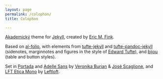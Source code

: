 ```yaml
---
layout: page
permalink: /colophon/
title: Colophon

---
```


[Akademický](https://github.com/LuckyJimJD/akademicky) theme for [Jekyll](https://jekyllrb.com/), created by [Eric M. Fink](https://www.emfink.net).

Based on [al-folio](https://github.com/alshedivat/al-folio), with elements from [tufte-jekyll](https://github.com/clayh53/tufte-jekyll) and [tufte-pandoc-jekyll](https://github.com/jez/tufte-pandoc-jekyll) (sidenotes, marginnotes and figures in the style of [Edward Tufte](https://www.edwardtufte.com/tufte/)), and [bijou](https://github.com/andhart/bijou) (table and button styles). 

Set in [Portada](https://www.type-together.com/portada-font) and [Adelle Sans](https://www.type-together.com/adelle-sans-font) by [Veronika Burian](https://www.type-together.com/veronika-burian) & [José Scaglione](https://www.type-together.com/jose-scaglione), and [LFT Etica Mono](https://www.type-together.com/lft-etica-mono-font) by [Leftloft](https://www.type-together.com/leftloft).
